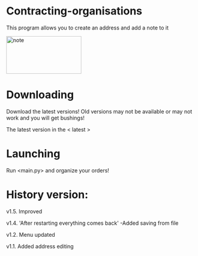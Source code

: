 # Contracting-organisations
 This program allows you to create an address and add a note to it

<div> 
 <img src="https://eszkola.pl/img/lnd.gif" width="200" height="100" alt="note">
</div>
 
  # Downloading
 Download the latest versions!
 Old versions may not be available or may not work and you will get bushings!

 The latest version in the < latest >
# Launching
 Run <main.py> and organize your orders!


# History version:

v1.5. Improved

v1.4. 'After restarting everything comes back'
-Added saving from file

v1.2. Menu updated

v1.1. Added address editing


